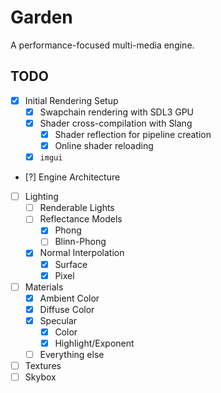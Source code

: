 # Garden

A performance-focused multi-media engine.

## TODO

- [x] Initial Rendering Setup
    - [x] Swapchain rendering with SDL3 GPU
    - [x] Shader cross-compilation with Slang
        - [x] Shader reflection for pipeline creation
        - [x] Online shader reloading
    - [x] `imgui`
- [?] Engine Architecture
- [ ] Lighting
  - [ ] Renderable Lights
  - [ ] Reflectance Models
    - [x] Phong
    - [ ] Blinn-Phong
  - [x] Normal Interpolation
    - [x] Surface
    - [x] Pixel
- [ ] Materials
  - [x] Ambient Color 
  - [x] Diffuse Color
  - [x] Specular
    - [x] Color
    - [x] Highlight/Exponent
  - [ ] Everything else
- [ ] Textures
- [ ] Skybox